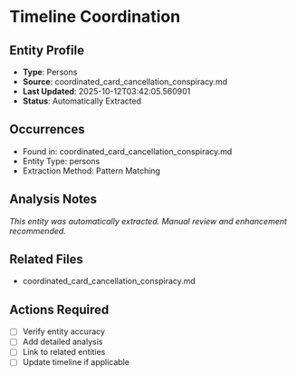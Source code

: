 # Timeline Coordination

## Entity Profile
- **Type**: Persons
- **Source**: coordinated_card_cancellation_conspiracy.md
- **Last Updated**: 2025-10-12T03:42:05.560901
- **Status**: Automatically Extracted

## Occurrences
- Found in: coordinated_card_cancellation_conspiracy.md
- Entity Type: persons
- Extraction Method: Pattern Matching

## Analysis Notes
*This entity was automatically extracted. Manual review and enhancement recommended.*

## Related Files
- coordinated_card_cancellation_conspiracy.md

## Actions Required
- [ ] Verify entity accuracy
- [ ] Add detailed analysis
- [ ] Link to related entities
- [ ] Update timeline if applicable
